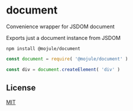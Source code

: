 # document

Convenience wrapper for JSDOM document

Exports just a document instance from JSDOM

`npm install @mojule/document`

```javascript
const document = require( '@mojule/document' )

const div = document.createElement( 'div' )
```

## License

[MIT](https://github.com/mojule/mojule/blob/master/LICENSE)